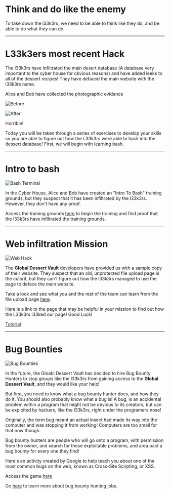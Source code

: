 # Think and do like the enemy 

To take down the l33k3rs, we need to be able to think like they do, and be able to do what they can do. 

---

# L33k3ers most recent Hack

The l33k3rs have infiltrated the main desert database (A database very important to the cyber house for obvious reasons) and have added leeks to all of the dessert recipes! They have defaced the main website with the l33k3rs name.

Alice and Bob have collected the photographic evidence

![Before](https://udel.codes/cyber2/Global%20Dessert%20Archive.png)

![After](https://udel.codes/cyber2/With%20Leeks.png)

Horrible!

Today you will be taken through a series of exercises to develop your skills so you are able to figure out how the L33k3rs were able to hack into the dessert database! First, we will begin with learning bash.

---

# Intro to bash 

![Bash Terminal](https://help.apple.com/assets/5D92A6940946227D4301035B/5D92A6A50946227D43010362/en_US/dfa4eabaceda47fa30991ecfd2c28d7c.png)

In the Cyber House, Alice and Bob have created an "Intro To Bash" training grounds, but they suspect that it has been infiltrated by the l33k3rs. However, they don't have any proof. 

Access the training grounds <a href="https://udel.codes/cyber2/Bash_Tutorial" target="_blank">here</a> to begin the training and find proof that the l33k3rs have infiltrated the training grounds.  

---

# Web infiltration Mission

![Web Hack](https://us.res.keymedia.com/files/image/iStock_databreach1_68635595_SMALL%20(500%20x%20333).jpg)

The **Global Dessert Vault** developers have provided us with a sample copy of their website. They suspect that an old, unprotected file upload page is the culprit, but they can't figure out how the l33k3rs managed to use the page to deface the main website. 

Take a look and see what you and the rest of the team can learn from the file upload page <a href="http://desserts.gel.webfactional.com/" target="_blank">here</a>.

Here is a link to the page that may be helpful in your mission to find out how the L33k3rs l33ked our page! Good Luck! 

<a href="https://udel.codes/cyber2/File_Upload_Tutorial" target="_blank">Tutorial</a>

---

# Bug Bounties

![Bug Bounties](https://miro.medium.com/max/800/0*lHeMJ6vBYiSYvPaZ.png)

In the future, the Gloabl Dessert Vault has decided to hire Bug Bounty Hunters to stop groups like the l33k3rs from gaining access to the **Global Dessert Vault**, and they would like your help! 

But first, you need to know what a bug bounty hunter does, and how they do it. 
You should also probably know what a bug is! A bug, is an accidental problem within a program that might not be obvious to its creators, but can be exploited by hackers, like the l33k3rs, right under the programers nose! 

Originally, the term bug meant an actual insect had made its way into the computer and was stopping it from working! Computers are too small for that now though. 

Bug bounty hunters are people who will go onto a program, with permission from the owner, and search for these exploitable problems, and area paid a bug bounty for every one they find! 

Here's an activity created by Google to help teach you about one of the most common bugs on the web, known as Cross-Site Scripting, or XSS. 

Access the game [here](https://xss-game.appspot.com/?utm_source=webopsweekly&utm_medium=email)

Go [here](https://www.hackerone.com/internet-bug-bounty) to learn more about bug bounty hunting jobs. 

